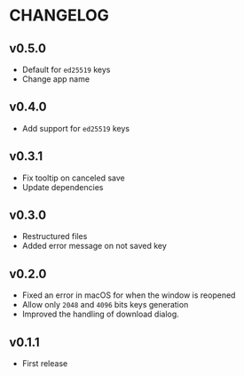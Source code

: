# CHANGELOG

## v0.5.0
- Default for `ed25519` keys
- Change app name

## v0.4.0
- Add support for `ed25519` keys

## v0.3.1
- Fix tooltip on canceled save
- Update dependencies

## v0.3.0
- Restructured files
- Added error message on not saved key

## v0.2.0
- Fixed an error in macOS for when the window is reopened
- Allow only `2048` and `4096` bits keys generation
- Improved the handling of download dialog.

## v0.1.1
- First release
